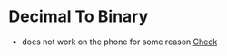 # Decimal To Binary
- does not work on the phone for some reason
[Check](https://wasixxd.github.io/App-Ideas/Dec2Bin/index.html)
